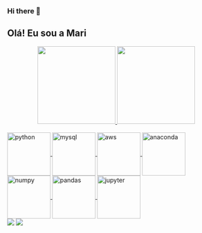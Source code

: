 ### Hi there 👋




## Olá! Eu sou a Mari

<div align="center">
  <a href="https://github.com/MCostaPTLV">
  <img height="180em" src="https://github-readme-stats.vercel.app/api?username=MCostaPTLV&show_icons=true&theme=dracula&include_all_commits=true&count_private=true"/>
  <img height="180em" src="https://github-readme-stats.vercel.app/api/top-langs/?username=MCostaPTLV&layout=compact&langs_count=7&theme=dracula"/>
</div>
  <div style="display: inline_block"><br>
    
    
    
  <img align="center" alt="python" height="100" width="100" src="https://cdn.jsdelivr.net/gh/devicons/devicon/icons/python/python-original-wordmark.svg">
  <img align="center" alt="mysql" height="100" width="100" src="https://cdn.jsdelivr.net/gh/devicons/devicon/icons/mysql/mysql-original-wordmark.svg">
  <img align="center" alt="aws" height="100" width="100" src="https://cdn.jsdelivr.net/gh/devicons/devicon/icons/amazonwebservices/amazonwebservices-original-wordmark.svg">
  <img align="center" alt="anaconda" height="100" width="100" src="https://cdn.jsdelivr.net/gh/devicons/devicon/icons/anaconda/anaconda-original-wordmark.svg"> 
  <img align="center" alt="numpy" height="100" width="100" src="https://cdn.jsdelivr.net/gh/devicons/devicon/icons/numpy/numpy-original-wordmark.svg">
  <img align="center" alt="pandas" height="100" width="100" src="https://cdn.jsdelivr.net/gh/devicons/devicon/icons/pandas/pandas-original-wordmark.svg">
  <img align="center" alt="jupyter" height="100" width="100" src="https://cdn.jsdelivr.net/gh/devicons/devicon/icons/jupyter/jupyter-original-wordmark.svg">
  
    
</div>
  <div>  
  <a href = "mailto:contatomarianecosta@gmail.com"><img src="https://img.shields.io/badge/-Gmail-%23333?style=for-the-badge&logo=gmail&logoColor=white" target="_blank"></a>
  <a href="https://www.linkedin.com/in/mrncosta/" target="_blank"><img src="https://img.shields.io/badge/-LinkedIn-%230077B5?style=for-the-badge&logo=linkedin&logoColor=white" target="_blank"></a> 
 
  ##
